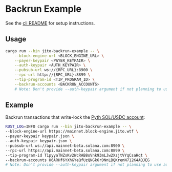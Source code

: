 # Backrun Example

See the [cli README](../cli/README.md) for setup instructions.

## Usage

```bash
cargo run --bin jito-backrun-example -- \
    --block-engine-url <BLOCK_ENGINE_URL> \
    --payer-keypair <PAYER_KEYPAIR> \
    --auth-keypair <AUTH_KEYPAIR> \
    --pubsub-url ws://{RPC_URL}:8900 \
    --rpc-url http://{RPC_URL}:8899 \
    --tip-program-id <TIP_PROGRAM_ID> \
    --backrun-accounts <BACKRUN_ACCOUNTS>
    # Note: Don't provide --auth-keypair argument if not planning to use authentication
```

## Example

Backrun transactions that write-lock
the [Pyth SOL/USDC account](https://solscan.io/account/H6ARHf6YXhGYeQfUzQNGk6rDNnLBQKrenN712K4AQJEG):

```bash
RUST_LOG=INFO cargo run --bin jito-backrun-example -- \
--block-engine-url https://mainnet.block-engine.jito.wtf \
--payer-keypair keypair.json \
--auth-keypair keypair.json \
--pubsub-url ws://api.mainnet-beta.solana.com:8900 \
--rpc-url https://api.mainnet-beta.solana.com:8899 \
--tip-program-id T1pyyaTNZsKv2WcRAB8oVnk93mLJw2XzjtVYqCsaHqt \
--backrun-accounts H6ARHf6YXhGYeQfUzQNGk6rDNnLBQKrenN712K4AQJEG
# Note: Don't provide --auth-keypair argument if not planning to use authentication
```
